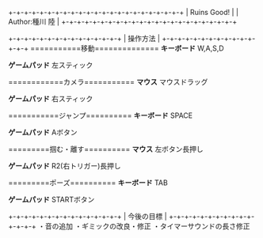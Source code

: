 +-+-+-+-+-+-+-+-+-+-+-+-+-+-+-+-+-+-+-+-+-+-+
|  Ruins Good!                              |
|  Author:種川 陸                           |
+-+-+-+-+-+-+-+-+-+-+-+-+-+-+-+-+-+-+-+-+-+-+

+-+-+-+-+-+-+-+-+-+-+-+-+-+-+
|        操作方法           |
+-+-+-+-+-+-+-+-+-+-+-+-+-+-+
===========移動==============
**キーボード**
W,A,S,D

**ゲームパッド**
左スティック

============カメラ===========
**マウス**
マウスドラッグ

**ゲームパッド**
右スティック

===========ジャンプ==========
**キーボード**
SPACE

**ゲームパッド**
Aボタン

=========掴む・離す==========
**マウス**
左ボタン長押し

**ゲームパッド**
R2(右トリガー)長押し

=========ポーズ==========
**キーボード**
TAB

**ゲームパッド**
STARTボタン


+-+-+-+-+-+-+-+-+-+-+-+-+-+-+
|        今後の目標          |
+-+-+-+-+-+-+-+-+-+-+-+-+-+-+
・音の追加
・ギミックの改良・修正
・タイマーサウンドの長さ修正

